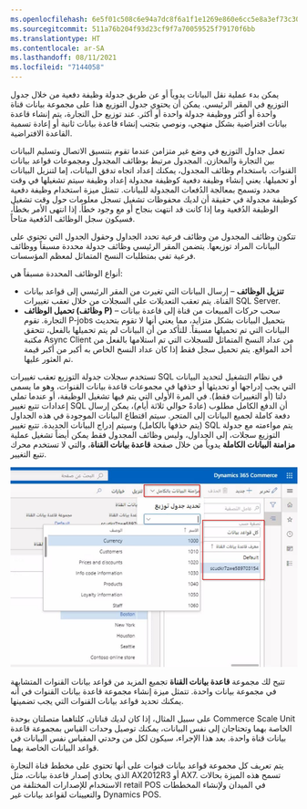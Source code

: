 ```yaml
---
ms.openlocfilehash: 6e5f01c508c6e94a7dc8f6a1f1e1269e860e6cc5e8a3ef73c30ace5fdb3fb8e6
ms.sourcegitcommit: 511a76b204f93d23cf9f7a70059525f79170f6bb
ms.translationtype: HT
ms.contentlocale: ar-SA
ms.lasthandoff: 08/11/2021
ms.locfileid: "7144058"
---
```

يمكن بدء عملية نقل البيانات يدوياً أو عن طريق جدولة وظيفة دفعية من خلال جدول التوزيع في المقر الرئيسي. يمكن أن يحتوي جدول التوزيع هذا على مجموعة بيانات قناة واحدة أو أكثر ووظيفة جدولة واحدة أو أكثر. عند توزيع حل التجارة، يتم إنشاء قاعدة بيانات افتراضية بشكل منهجي، ونوصي بتجنب إنشاء قاعدة بيانات ثانية أو إعادة تسمية القاعدة الافتراضية. 

تعمل جداول التوزيع في وضع غير متزامن عندما تقوم بتنسيق الاتصال وتسليم البيانات بين التجارة والمخازن. المجدول مرتبط بوظائف المجدول ومجموعات قواعد بيانات القنوات. باستخدام وظائف المجدول، يمكنك إعداد اتجاه تدفق البيانات، إما لتنزيل البيانات أو تحميلها. يعني إنشاء وظيفة دفعية كوظيفة مجدولة إعداد وظيفة سيتم تشغيلها في وقت محدد وتسمح بمعالجة الدُفعات المجدولة للبيانات. تتمثل ميزة استخدام وظيفة دفعية كوظيفة مجدولة في حقيقة أن لديك محفوظات تشغيل تسجل معلومات حول وقت تشغيل الوظيفة الدُفعية وما إذا كانت قد انتهت بنجاح أو مع وجود خطأ. إذا انتهى الأمر بخطأ، فسيكون سجل الوظائف الدُفعية متاحاً. 

تتكون وظائف المجدول من وظائف فرعية تحدد الجداول وحقول الجدول التي تحتوي على البيانات المراد توزيعها. يتضمن المقر الرئيسي وظائف جدولة محددة مسبقاً ووظائف فرعية تفي بمتطلبات النسخ المتماثل لمعظم المؤسسات. 

أنواع الوظائف المحددة مسبقاً هي:

- **تنزيل الوظائف** – إرسال البيانات التي تغيرت من المقر الرئيسي إلى قواعد بيانات القناة. يتم تعقب التعديلات على السجلات من خلال تعقب تغييرات SQL Server.
- **تحميل الوظائف (وظائف P)** – سحب حركات المبيعات من قناة إلى قاعدة بيانات التجارة. تقوم P-jobs بتحميل البيانات بشكل متزايد، مما يعني أنها لا تقوم بتحديث البيانات التي تم تحميلها مسبقاً. للتأكد من أن البيانات لم يتم تحميلها بالفعل، تتحقق مكتبة Async Client من عداد النسخ المتماثل للسجلات التي تم استلامها بالفعل من أحد المواقع. يتم تحميل سجل فقط إذا كان عداد النسخ الخاص به أكبر من أكبر قيمة تم العثور عليها.

تستخدم سجلات جدولة التوزيع تعقب تغييرات SQL في نظام التشغيل لتحديد البيانات التي يجب إدراجها أو تحديثها أو حذفها في مجموعات قاعدة بيانات القنوات، وهو ما يسمى دلتا (أو التغييرات فقط). في المرة الأولى التي يتم فيها تشغيل الوظيفة، أو عندما تملي إعدادات تتبع تغيير SQL أن الدفع الكامل مطلوب (عادةً حوالي ثلاثة أيام)، يمكن إرسال دفعة كاملة لجميع البيانات إلى المتجر. سيتم اقتطاع البيانات الموجودة في هذه الجداول (يتم حذفها بالكامل) وسيتم إدراج البيانات الجديدة. تتبع تغيير SQL يتم مواءمته مع جدولة التوزيع سجلات، إلى الجداول، وليس وظائف المجدول فقط يمكن أيضاً تشغيل عملية **مزامنة البيانات الكاملة** يدوياً من خلال صفحة **قاعدة بيانات القناة**، والتي لا تستخدم محرك تتبع التغيير. 

[ ![لقطة شاشة لصفحة قاعدة بيانات القناة، تعرض اختيار مزامنة البيانات الكاملة](../media/full-data-sync-ssm.png) ](../media/full-data-sync-ssm.png#lightbox)
 
تتيح لك مجموعة **قاعدة بيانات القناة** تجميع المزيد من قواعد بيانات القنوات المتشابهة في مجموعة بيانات واحدة. تتمثل ميزة إنشاء مجموعة قاعدة بيانات القنوات في أنه يمكنك تحديد قواعد بيانات القنوات التي يجب تضمينها. 

على سبيل المثال، إذا كان لديك قناتان، كلتاهما متصلتان بوحدة Commerce Scale Unit الخاصة بهما وتحتاجان إلى نفس البيانات، يمكنك توصيل وحدات القياس بمجموعة قاعدة بيانات قناة واحدة. بعد هذا الإجراء، سيكون لكل من وحدتي المقياس نفس البيانات في قواعد البيانات الخاصة بهما. 

يتم تعريف كل مجموعة قواعد بيانات قنوات على أنها تحتوي على مخطط قناة التجارة الذي يحاذي إصدار قاعدة بيانات، مثل AX2012R3 أو AX7. تسمح هذه الميزة بحالات الاستخدام للإصدارات المختلفة من retail POS في الميدان ولإنشاء المخططات والتعيينات لقواعد بيانات غير Dynamics POS. 


